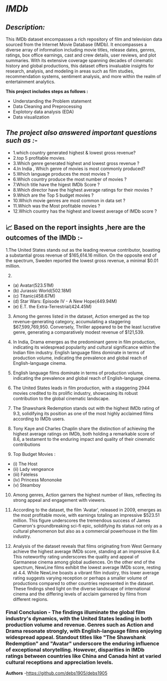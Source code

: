 # ***IMDb***

*Description:*
-
 This IMDb dataset encompasses a rich repository of film and television data sourced from the Internet Movie Database (IMDb). It encompasses a diverse array of information including movie titles, release dates, genres, ratings, box office earnings, cast and crew details, user reviews, and plot summaries. With its extensive coverage spanning decades of cinematic history and global productions, this dataset offers invaluable insights for research, analysis, and modeling in areas such as film studies, recommendation systems, sentiment analysis, and more within the realm of entertainment analytics.



**This project includes steps as follows :**

- Understanding the Problem statement
- Data Cleaning and Preprocessing
- Explotory data analysis (EDA)
- Data visualization



*The project also answered important questions such as :-*
- 

- 1.which country generated highest & lowest gross revenue? 
- 2.top 5 profitable movies.
- 3.Which genre generated highest and lowest gross revenue ?
- 4.In India , Which genre of movies is most commonly produced?
- 5.Which language produces the most movies ?
- 6.Which country produce the most number of movies ?
- 7.Which title have the higest IMDb Score ?
- 8.Which director have the highest average ratings for their movies ?
- 9.Which are the Top 5 budget movies ?
- 10.Which movie genres are most common in data set ?
- 11.Which was the Most profitable movies ?
- 12.Which country has the highest and lowest average of IMDb score ?

**📈 Based on the report insights ,here are the outcomes of the IMDb :-**
-
1.The United States stands out as the leading revenue contributor, boasting a substantial gross revenue of $165,614.16 million. On the opposite end of the spectrum, Sweden reported the lowest gross revenue, a minimal $0.01 million.

2.
- (a) Avatar(523.51M) 
- (b) Jurassic World(502.18M) 
- (c) Titanic(458.67M) 
- (d) Star Wars: Episode IV - A New Hope(449.94M) 
- (e) E.T. the Extra-Terrestrial(424.45M)

3. Among the genres listed in the dataset, Action emerged as the top revenue-generating category, accumulating a staggering $67,599,769,950. Conversely, Thriller appeared to be the least lucrative genre, generating a comparatively modest revenue of $121,539.



4. In India, Drama emerges as the predominant genre in film production, indicating its widespread popularity and cultural significance within the Indian film industry.
English language films dominate in terms of production volume, indicating the prevalence and global reach of English-language cinema.

5. English language films dominate in terms of production volume, indicating the prevalence and global reach of English-language cinema.



6. The United States leads in film production, with a staggering 2944 movies credited to its prolific industry, showcasing its robust contribution to the global cinematic landscape.

7. The Shawshank Redemption stands out with the highest IMDb rating of 9.3, solidifying its position as one of the most highly acclaimed films according to IMDb users.





8. Tony Kaye and Charles Chaplin share the distinction of achieving the highest average ratings on IMDb, both holding a remarkable score of 8.6, a testament to the enduring impact and quality of their cinematic contributions


9. Top Budget Movies :

- (i) The Host
- (ii) Lady vengeance
- (iii) Fateless
- (iv) Princess Mononoke
- (v) Steamboy



10. Among genres, Action garners the highest number of likes, reflecting its strong appeal and engagement with viewers.


11. According to the dataset, the film 'Avatar', released in 2009, emerges as the most profitable movie, with earnings totaling an impressive $523.51 million. This figure underscores the tremendous success of James Cameron's groundbreaking sci-fi epic, solidifying its status not only as a cultural phenomenon but also as a commercial powerhouse in the film industry.




12. Analysis of the dataset reveals that films originating from West Germany achieve the highest average IMDb score, standing at an impressive 8.4. This noteworthy rating underscores the quality and appeal of Garmanese cinema among global audiences. On the other end of the spectrum, NewLine films exhibit the lowest average IMDb score, resting at 4.4. While NewLine boasts a vibrant film industry, this lower average rating suggests varying reception or perhaps a smaller volume of productions compared to other countries represented in the dataset. These findings shed light on the diverse landscape of international cinema and the differing levels of acclaim garnered by films from different regions.





### **Final Conclusion** - The findings illuminate the global film industry's dynamics, with the United States leading in both production volume and revenue. Genres such as Action and Drama resonate strongly, with English-language films enjoying widespread appeal. Standout titles like "The Shawshank Redemption" and "Avatar" underscore the enduring influence of exceptional storytelling. However, disparities in IMDb ratings between countries like China and Canada hint at varied cultural receptions and appreciation levels.

**Authors** -https://github.com/debs1905/debs1905
